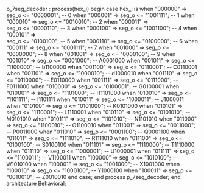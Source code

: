 p_7seg_decoder : process(hex_i)
    begin
        case hex_i is
            when "000000" =>
                seg_o <= "0000001"; -- 0
            when "000001" =>
                seg_o <= "1001111"; -- 1
            when "000010" =>
                seg_o <= "0010010"; -- 2
            when "000011" =>      
                seg_o <= "0000110"; -- 3
            when "000100" =>
                seg_o <= "1001100"; -- 4
            when "000101" =>            
                seg_o <= "0100100"; -- 5
            when "000110" =>
                seg_o <= "0100000"; -- 6
            when "000111" =>
                seg_o <= "0001111"; -- 7
            when "001000" =>
                seg_o <= "0000000"; -- 8
            when "001001" =>
                seg_o <= "0000100"; -- 9
            when "001010" =>
                seg_o <= "0001000"; -- A0001000
            when "001011" =>
                seg_o <= "1100000"; -- b1100000
            when "001100" =>
                seg_o <= "0110001"; -- C0110001
            when "001101" =>
                seg_o <= "1000010"; -- d1000010
            when "001110" =>
                seg_o <= "0110000"; -- E0110000
            when "001111" =>
                seg_o <= "0111000"; -- F0111000
            when "010000" =>
                seg_o <= "0100001"; -- G0100001
            when "010001" =>
                seg_o <= "1101000"; -- H1101000
            when "010010" =>
                seg_o <= "1101111"; -- I1101111
            when "010011" =>
                seg_o <= "1000011"; -- J1000011
            when "010100" =>
                seg_o <= "0101000"; -- K0101000
            when "010101" =>
                seg_o <= "1110001"; -- L1110001
            when "010110" =>
                seg_o <= "0101010"; -- M0101010
            when "010111" =>
                seg_o <= "1101010"; -- N1101010
            when "011000" =>
                seg_o <= "1100010"; -- O1100010
            when "011001" =>
                seg_o <= "0011000"; -- P0011000
            when "011010" =>
                seg_o <= "0001100"; -- Q0001100
            when "011011" =>
                seg_o <= "1111010"; -- R1111010
            when "011100" =>
                seg_o <= "0100100"; -- S0100100
            when "011101" =>
                seg_o <= "1110000"; -- T1110000
            when "011110" =>
                seg_o <= "1000001"; -- U1000001
            when "011111" =>
                seg_o <= "1100011"; -- V1100011
            when "100000" =>
                seg_o <= "1010100"; -- W1010100
            when "100001" =>
                seg_o <= "1001000"; -- X1001000
            when "100010" =>
                seg_o <= "1000100"; -- Y1000100
            when "100011" =>
                seg_o <= "0010010"; -- Z0010010
        end case;
    end process p_7seg_decoder;
end architecture Behavioral;
